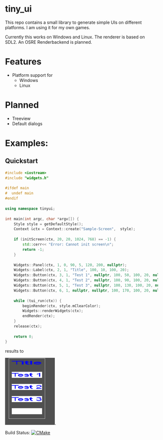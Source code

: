 # tiny_ui
This repo contains a small library to generate simple UIs on different platforms. I am using it for my own games.

Currently this works on Windows and Linux. The renderer is based on SDL2. An OSRE Renderbackend is planned.

# Features
- Platform support for
  - Windows
  - Linux
 
# Planned
- Treeview
- Default dialogs

# Examples:
## Quickstart

```cpp
#include <iostream>
#include "widgets.h"

#ifdef main
#  undef main
#endif

using namespace tinyui;

int main(int argc, char *argv[]) {
    Style style = getDefaultStyle();
    Context &ctx = Context::create("Sample-Screen",  style);

    if (initScreen(ctx, 20, 20, 1024, 768) == -1) {
        std::cerr<< "Error: Cannot init screen\n";
        return -1;
    }

    Widgets::Panel(ctx, 1, 0, 90, 5, 120, 200, nullptr);
    Widgets::Label(ctx, 2, 1, "Title", 100, 10, 100, 20);
    Widgets::Button(ctx, 3, 1, "Test 1", nullptr, 100, 50, 100, 20, nullptr);
    Widgets::Button(ctx, 4, 1, "Test 2", nullptr, 100, 90, 100, 20, nullptr);
    Widgets::Button(ctx, 5, 1, "Test 3", nullptr, 100, 130, 100, 20, nullptr);
    Widgets::Button(ctx, 6, 1, nullptr, nullptr, 100, 170, 100, 20, nullptr);

    while (tui_run(ctx)) {
        beginRender(ctx, style.mClearColor);
        Widgets::renderWidgets(ctx);
        endRender(ctx);
    }
    release(ctx);

    return 0;
}
```
results to

![Sample screen](assets/images/sample1.png "The sample screen").

Build Status: [![CMake](https://github.com/kimkulling/tiny_ui/actions/workflows/cmake.yml/badge.svg)](https://github.com/kimkulling/tiny_ui/actions/workflows/cmake.yml)
